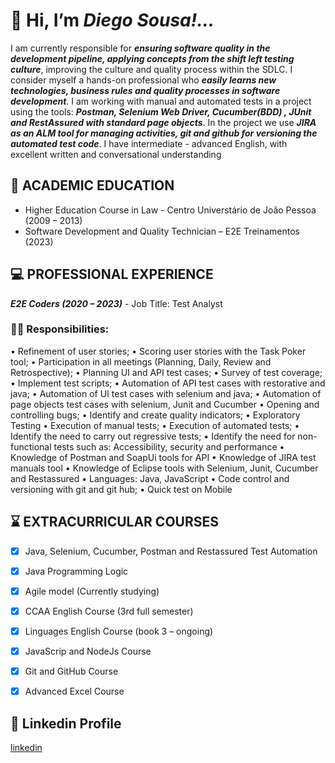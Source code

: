 # 👋 Hi, I’m *Diego Sousa!...*

  I am currently responsible for ***ensuring software quality in the development pipeline, applying concepts from the shift left testing culture***, improving the culture and quality process within the SDLC.
  I consider myself a hands-on professional who ***easily learns new technologies, business rules and quality processes in software development***.
  I am working with manual and automated tests in a project using the tools: ***Postman, Selenium Web Driver, Cucumber(BDD) , JUnit and 
RestAssured with standard page objects***. In the project we use ***JIRA as an ALM tool for managing activities, git and github for versioning the automated test code***. 
  I have intermediate - advanced English, with excellent written and conversational understanding

## 📘 ACADEMIC EDUCATION

- Higher Education Course in Law - Centro Universtário de João Pessoa (2009 – 2013)
- Software Development and Quality Technician – E2E Treinamentos (2023)

## 💻 PROFESSIONAL EXPERIENCE

***E2E Coders (2020 – 2023)*** - Job Title: Test Analyst

### 👨‍🔬 Responsibilities:
• Refinement of user stories;
• Scoring user stories with the Task Poker tool;
• Participation in all meetings (Planning, Daily, Review and Retrospective);
• Planning UI and API test cases;
• Survey of test coverage;
• Implement test scripts;
• Automation of API test cases with restorative and java;
• Automation of UI test cases with selenium and java;
• Automation of page objects test cases with selenium, Junit and Cucumber
• Opening and controlling bugs;
• Identify and create quality indicators;
• Exploratory Testing
• Execution of manual tests;
• Execution of automated tests;
• Identify the need to carry out regressive tests;
• Identify the need for non-functional tests such as: Accessibility, security and performance
• Knowledge of Postman and SoapUi tools for API
• Knowledge of JIRA test manuals tool
• Knowledge of Eclipse tools with Selenium, Junit, Cucumber and Restassured
• Languages: Java, JavaScript
• Code control and versioning with git and git hub;
• Quick test on Mobile


## ⌛ EXTRACURRICULAR COURSES

- [x] Java, Selenium, Cucumber, Postman and Restassured Test Automation
- [x] Java Programming Logic
- [x] Agile model (Currently studying)
- [x] CCAA English Course (3rd full semester)
- [x] Linguages English Course (book 3 – ongoing)
- [x] JavaScrip and NodeJs Course
- [X] Git and GitHub Course
- [X] Advanced Excel Course


## 🔗 Linkedin Profile

[linkedin](https://www.linkedin.com/in/diego-sousa-383b2b291/)




